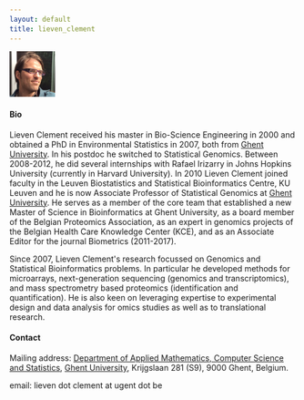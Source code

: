 ```yaml
---
layout: default
title: lieven_clement
---
```

<img src="./figs/Lieven_Clement.png" width="80">

#### Bio

Lieven Clement received his master in Bio-Science Engineering in 2000 and obtained a PhD in Environmental Statistics in 2007, both from [Ghent University](https://www.ugent.be). In his postdoc he switched to Statistical Genomics. Between 2008-2012, he did several internships with Rafael Irizarry in Johns Hopkins University (currently in Harvard University). In 2010 Lieven Clement joined faculty in the Leuven Biostatistics and Statistical Bioinformatics Centre, KU Leuven and he is now Associate Professor of Statistical Genomics at [Ghent University](htpps://www.ugent.be). He serves as a member of the core team that established a new Master of Science in Bioinformatics at Ghent University, as a board member of the Belgian Proteomics Association, as an expert in genomics projects of the Belgian Health Care Knowledge Center (KCE), and as an Associate Editor for the journal Biometrics (2011-2017).

Since 2007, Lieven Clement's research focussed on Genomics and Statistical Bioinformatics problems. In particular he developed methods for microarrays, next-generation sequencing (genomics and transcriptomics), and mass spectrometry based proteomics (identification and quantification). He is also keen on leveraging expertise to experimental design and data analysis for omics studies as well as to translational research.

#### Contact

Mailing address: [Department of Applied Mathematics, Computer Science and Statistics](https://www.ugent.be/we/twist/), [Ghent University](htpps://www.ugent.be), Krijgslaan 281 (S9), 9000 Ghent, Belgium.

email: lieven dot clement at ugent dot be

